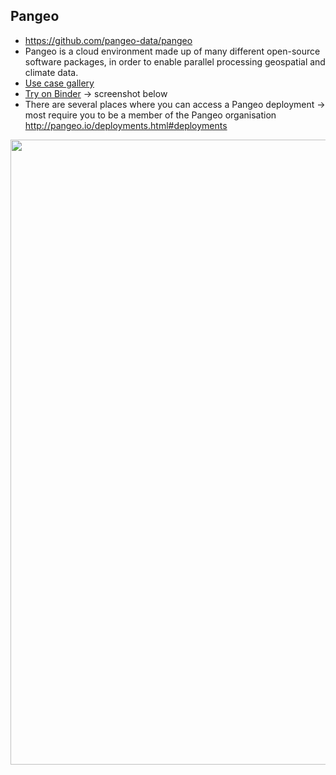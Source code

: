 ## Pangeo
* https://github.com/pangeo-data/pangeo
* Pangeo is a cloud environment made up of many different open-source software packages, in order to enable parallel processing geospatial and climate data.
* [Use case gallery](http://pangeo.io/use_cases/index.html#use-cases)
* [Try on Binder](http://binder.pangeo.io/v2/gh/pangeo-data/pangeo-example-notebooks/master) -> screenshot below
* There are several places where you can access a Pangeo deployment -> most require you to be a member of the Pangeo organisation http://pangeo.io/deployments.html#deployments


<p align="center">
<img src="https://github.com/robmarkcole/satellite-image-deep-learning/blob/master/data/images/pangeo_binder.png" width="1000">
</p>

